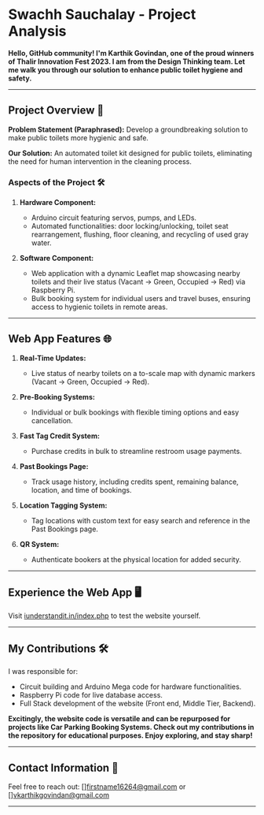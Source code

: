 # Swachh Sauchalay - Project Analysis

**Hello, GitHub community! I'm Karthik Govindan, one of the proud winners of Thalir Innovation Fest 2023. I am from the Design Thinking team. Let me walk you through our solution to enhance public toilet hygiene and safety.**

---

## Project Overview 🚽

**Problem Statement (Paraphrased):** Develop a groundbreaking solution to make public toilets more hygienic and safe.

**Our Solution:** An automated toilet kit designed for public toilets, eliminating the need for human intervention in the cleaning process.

### Aspects of the Project 🛠️

1. **Hardware Component:**
   - Arduino circuit featuring servos, pumps, and LEDs.
   - Automated functionalities: door locking/unlocking, toilet seat rearrangement, flushing, floor cleaning, and recycling of used gray water.

2. **Software Component:**
   - Web application with a dynamic Leaflet map showcasing nearby toilets and their live status (Vacant -> Green, Occupied -> Red) via Raspberry Pi.
   - Bulk booking system for individual users and travel buses, ensuring access to hygienic toilets in remote areas.

---

## Web App Features 🌐

1. **Real-Time Updates:**
   - Live status of nearby toilets on a to-scale map with dynamic markers (Vacant -> Green, Occupied -> Red).

2. **Pre-Booking Systems:**
   - Individual or bulk bookings with flexible timing options and easy cancellation.

3. **Fast Tag Credit System:**
   - Purchase credits in bulk to streamline restroom usage payments.

4. **Past Bookings Page:**
   - Track usage history, including credits spent, remaining balance, location, and time of bookings.

5. **Location Tagging System:**
   - Tag locations with custom text for easy search and reference in the Past Bookings page.

6. **QR System:**
   - Authenticate bookers at the physical location for added security.

---

## Experience the Web App 🖥️

Visit [iunderstandit.in/index.php](http://iunderstandit.in/index.php) to test the website yourself.

---

## My Contributions 🛠️

I was responsible for:
- Circuit building and Arduino Mega code for hardware functionalities.
- Raspberry Pi code for live database access.
- Full Stack development of the website (Front end, Middle Tier, Backend).

**Excitingly, the website code is versatile and can be repurposed for projects like Car Parking Booking Systems. Check out my contributions in the repository for educational purposes. Enjoy exploring, and stay sharp!**

---

## Contact Information 📧

Feel free to reach out: []firstname16264@gmail.com or []vkarthikgovindan@gmail.com

---
